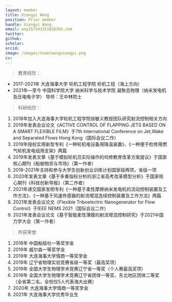 ```yaml
---
layout: member
title: Xiangyi Wang
position: Prior member
handle: Xiangyi Wang
email: wxy15714131102@163.com
twitter: 
github: 
scholar:
orcid: 
image: /images/team/wangxiangyi.png
cv: 
---
```


> 教育经历：

- 2017-2021年  大连海事大学 轮机工程学院  轮机工程（海上方向）
- 2021年—至今 中国科学院大学 纳米科学与技术学院 凝聚态物理（纳米发电机及压电电子学） 导师：王中林院士

> 科研经历：
	
1. 2018年加入大连海事大学轮机工程学院徐敏义教授团队研究射流控制相关方向
2. 2019年发表会议论文《ACTIVE CONTROL OF FLAPPING JETS BASED ON A SMART FLEXIBLE FILM》于7th International Conference on Jet,Wake and Separated Flows Hong Kong（国际会议二作）
3. 2019年授权实用新型专利《一种轮机电设备用降温装置》、《一种便于检修用燃气轮机发电组用支架》两篇
4. 2019年发表文章《基于模拟轮机员实际操作的坞修教育改革方案提议》于国家核心期刊《船舶物资与市场》（第一作者）
5. 2019-2021年主持和参与大学生创新创业训练计划国家级两项，省级一项
6. 2020年发表文章《基于多重指标分析的浙江省高考改革模型分析》于国家核心期刊《科技创新导报》（第二作者）
7. 2021年递交国家发明专利《一种基于柔性摩擦纳米发电机的流动控制装置及工作方法》、《一种基于风速传感器的射流增混连续控制装置及工作方法》两篇
8. 2021年发表会议论文《Flexible Triboelectric Nanogenerator for Flow Control》于IEEE NEMS 2021（国际会议二作）
9. 2021年发表会议论文《基于智能柔性薄膜的射流增混控制研究》于2021中国力学大会（第一作者）

> 所获荣誉:

1. 2018年 中国船级社一等奖学金
2. 2019年 威尔森一等奖学金
3. 2019年 大连海事大学情商一等奖学金
4. 2019年 辽宁省物理实验竞赛省级一等奖（最高奖项）
5. 2019年 全国大学生物理学术竞赛辽宁省一等奖（个人赛最高奖项）
6. 2019年 全国大学生物理学术竞赛辽宁省团体一等奖、东北地区团体二等奖（全省第二名，全校仅5人代表海大出赛）
7. 2020年 大连海事大学情商一等奖学金
8. 2021年 大连海事大学优秀毕业生







